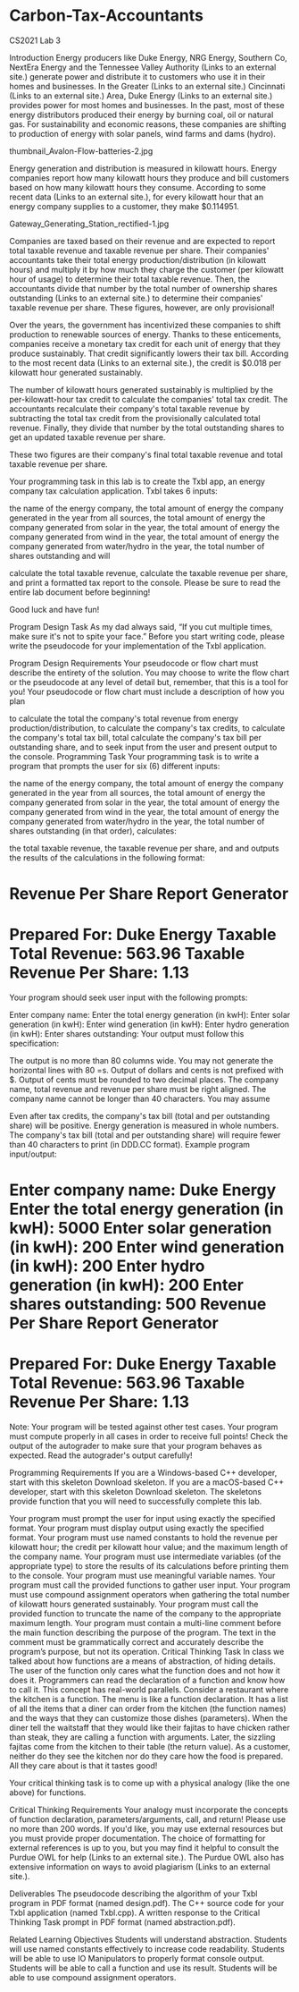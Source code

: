 # Carbon-Tax-Accountants
CS2021 Lab 3

Introduction
Energy producers like Duke Energy, NRG Energy, Southern Co, NextEra Energy and the Tennessee Valley Authority (Links to an external site.) generate power and distribute it to customers who use it in their homes and businesses. In the Greater (Links to an external site.) Cincinnati (Links to an external site.) Area, Duke Energy (Links to an external site.) provides power for most homes and businesses. In the past, most of these energy distributors produced their energy by burning coal, oil or natural gas. For sustainability and economic reasons, these companies are shifting to production of energy with solar panels, wind farms and dams (hydro). 

thumbnail_Avalon-Flow-batteries-2.jpg

 

Energy generation and distribution is measured in kilowatt hours. Energy companies report how many kilowatt hours they produce and bill customers based on how many kilowatt hours they consume. According to some recent data (Links to an external site.), for every kilowatt hour that an energy company supplies to a customer, they make $0.114951.

Gateway_Generating_Station_rectified-1.jpg

Companies are taxed based on their revenue and are expected to report total taxable revenue and taxable revenue per share. Their companies' accountants take their total energy production/distribution (in kilowatt hours) and multiply it by how much they charge the customer (per kilowatt hour of usage) to determine their total taxable revenue. Then, the accountants divide that number by the total number of ownership shares outstanding (Links to an external site.) to determine their companies' taxable revenue per share. These figures, however, are only provisional!

Over the years, the government has incentivized these companies to shift production to renewable sources of energy. Thanks to these enticements, companies receive a monetary tax credit for each unit of energy that they produce sustainably. That credit significantly lowers their tax bill. According to the most recent data (Links to an external site.), the credit is $0.018 per kilowatt hour generated sustainably.

The number of kilowatt hours generated sustainably is multiplied by the per-kilowatt-hour tax credit to calculate the companies' total tax credit. The accountants recalculate their company's total taxable revenue by subtracting the total tax credit from the provisionally calculated total revenue. Finally, they divide that number by the total outstanding shares to get an updated taxable revenue per share.

These two figures are their company's final total taxable revenue and total taxable revenue per share.

Your programming task in this lab is to create the Txbl app, an energy company tax calculation application. Txbl takes 6 inputs:

the name of the energy company,
the total amount of energy the company generated in the year from all sources,
the total amount of energy the company generated from solar in the year,
the total amount of energy the company generated from wind in the year,
the total amount of energy the company generated from water/hydro in the year,
the total number of shares outstanding
and will

calculate the total taxable revenue,
calculate the taxable revenue per share, and
print a formatted tax report to the console.
Please be sure to read the entire lab document before beginning!

Good luck and have fun!

Program Design Task
As my dad always said, “If you cut multiple times, make sure it's not to spite your face.” Before you start writing code, please write the pseudocode for your implementation of the Txbl application.

Program Design Requirements
Your pseudocode or flow chart must describe the entirety of the solution. You may choose to write the flow chart or the pseudocode at any level of detail but, remember, that this is a tool for you! Your pseudocode or flow chart must include a description of how you plan

to calculate the total the company's total revenue from energy production/distribution,
to calculate the company's tax credits,
to calculate the company's total tax bill,
total calculate the company's tax bill per outstanding share, and
to seek input from the user and present output to the console.
Programming Task
Your programming task is to write a program that prompts the user for six (6) different inputs:

the name of the energy company,
the total amount of energy the company generated in the year from all sources,
the total amount of energy the company generated from solar in the year,
the total amount of energy the company generated from wind in the year,
the total amount of energy the company generated from water/hydro in the year,
the total number of shares outstanding
(in that order), calculates:

the total taxable revenue,
the taxable revenue per share, and
and outputs the results of the calculations in the following format:

Revenue Per Share Report Generator
================================================================================
Prepared For:                                                        Duke Energy
Taxable Total Revenue:                                                    563.96
Taxable Revenue Per Share:                                                  1.13
================================================================================
Your program should seek user input with the following prompts:

Enter company name:
Enter the total energy generation (in kwH):
Enter solar generation (in kwH):
Enter wind generation (in kwH):
Enter hydro generation (in kwH):
Enter shares outstanding:
Your output must follow this specification:

The output is no more than 80 columns wide.
You may not generate the horizontal lines with 80 =s.
Output of dollars and cents is not prefixed with $.
Output of cents must be rounded to two decimal places.
The company name, total revenue and revenue per share must be right aligned.
The company name cannot be longer than 40 characters.
You may assume

Even after tax credits, the company's tax bill (total and per outstanding share) will be positive.
Energy generation is measured in whole numbers.
The company's tax bill (total and per outstanding share) will require fewer than 40 characters to print (in DDD.CC format).
Example program input/output:

Enter company name: Duke Energy
Enter the total energy generation (in kwH): 5000
Enter solar generation (in kwH): 200
Enter wind generation (in kwH): 200
Enter hydro generation (in kwH): 200
Enter shares outstanding: 500
Revenue Per Share Report Generator
================================================================================
Prepared For:                                                        Duke Energy
Taxable Total Revenue:                                                    563.96
Taxable Revenue Per Share:                                                  1.13
================================================================================
Note: Your program will be tested against other test cases. Your program must compute properly in all cases in order to receive full points! Check the output of the autograder to make sure that your program behaves as expected. Read the autograder's output carefully!

Programming Requirements
If you are a Windows-based C++ developer, start with this skeleton  Download skeleton. If you are a macOS-based C++ developer, start with this skeleton  Download skeleton. The skeletons provide function that you will need to successfully complete this lab.

Your program must prompt the user for input using exactly the specified format.
Your program must display output using exactly the specified format.
Your program must use named constants to hold
the revenue per kilowatt hour;
the credit per kilowatt hour value; and
the maximum length of the company name.
Your program must use intermediate variables (of the appropriate type) to store the results of its calculations before printing them to the console.
Your program must use meaningful variable names.
Your program must call the provided functions to gather user input.
Your program must use compound assignment operators when gathering the total number of kilowatt hours generated sustainably.
Your program must call the provided function to truncate the name of the company to the appropriate maximum length.
Your program must contain a multi-line comment before the main function describing the purpose of the program. The text in the comment must be grammatically correct and accurately describe the program’s purpose, but not its operation.
Critical Thinking Task
In class we talked about how functions are a means of abstraction, of hiding details. The user of the function only cares what the function does and not how it does it. Programmers can read the declaration of a function and know how to call it. This concept has real-world parallels. Consider a restaurant where the kitchen is a function. The menu is like a function declaration. It has a list of all the items that a diner can order from the kitchen (the function names) and the ways that they can customize those dishes (parameters). When the diner tell the waitstaff that they would like their fajitas to have chicken rather than steak, they are calling a function with arguments. Later, the sizzling fajitas come from the kitchen to their table (the return value). As a customer, neither do they see the kitchen nor do they care how the food is prepared. All they care about is that it tastes good!

Your critical thinking task is to come up with a physical analogy (like the one above) for functions.

Critical Thinking Requirements
Your analogy must incorporate the concepts of function declaration, parameters/arguments, call, and return! Please use no more than 200 words. If you'd like, you may use external resources but you must provide proper documentation. The choice of formatting for external references is up to you, but you may find it helpful to consult the Purdue OWL for help (Links to an external site.). The Purdue OWL also has extensive information on ways to avoid plagiarism (Links to an external site.).

Deliverables
The pseudocode describing the algorithm of your Txbl program in PDF format (named design.pdf).
The C++ source code for your Txbl application (named Txbl.cpp).
A written response to the Critical Thinking Task prompt in PDF format (named abstraction.pdf).

Related Learning Objectives
Students will understand abstraction.
Students will use named constants effectively to increase code readability.
Students will be able to use IO Manipulators to properly format console output.
Students will be able to call a function and use its result.
Students will be able to use compound assignment operators.
